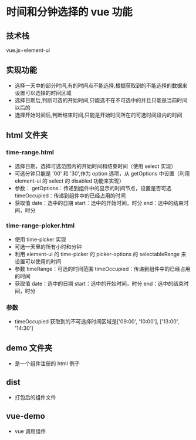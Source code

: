 # 时间和分钟选择的 vue 功能

## 技术栈

vue.js+element-ui

## 实现功能

- 选择一天中的部分时间,有的时间点不能选择,根据获取到的不能选择的数据来设置可以选择的时间区域
- 选择日期后,判断可选的开始时间,只能选不在不可选中的并且只能是当前时间以后的
- 选择开始时间后,判断结束时间,只能是开始时间所在的可选时间段内的时间

## html 文件夹

### time-range.html

- 选择日期，选择可选范围内的开始时间和结束时间（使用 select 实现）
- 可选分钟只能是 '00' 和 '30',作为 option 选项，从 getOptions 中设置（利用 element-ui 的 select 的 disabled 功能来实现）
- 参数：
  getOptions：传递到组件中的显示的时间节点，设置是否可选
  timeOccupied：传递到组件中的已经占用的时间
- 获取值
  date：选中的日期
  start：选中的开始时间，时分
  end：选中的结束时间，时分

### time-range-picker.html

- 使用 time-picker 实现
- 可选一天里的所有小时和分钟
- 利用 element-ui 的 time-picker 的 picker-options 的 selectableRange 来设置可以使用的时间
- 参数
  timeRange：可选的时间范围
  timeOccupied：传递到组件中的已经占用的时间
- 获取值
  date：选中的日期
  start：选中的开始时间，时分
  end：选中的结束时间，时分

### 参数

- timeOccupied 获取到的不可选择时间区域是['09:00', '10:00'], ['13:00', '14:30']

## demo 文件夹

- 是一个组件注册的 html 例子

## dist

- 打包后的组件文件

## vue-demo

- vue 调用组件

